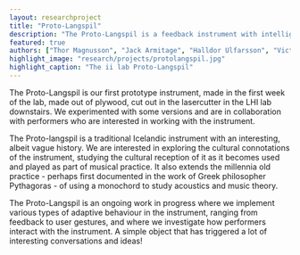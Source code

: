 ```yaml
---
layout: researchproject
title: "Proto-Langspil"
description: "The Proto-Langspil is a feedback instrument with intelligent behaviour."
featured: true
authors: ["Thor Magnusson", "Jack Armitage", "Halldor Ulfarsson", "Victor Shepardson"]
highlight_image: "research/projects/protolangspil.jpg"
highlight_caption: "The ii lab Proto-Langspil"
---
```


The Proto-Langspil is our first prototype instrument, made in the first week of the lab, made out of plywood, cut out in the lasercutter in the LHI lab downstairs. We experimented with some versions and are in collaboration with performers who are interested in working with the instrument.

The Proto-langspil is a traditional Icelandic instrument with an interesting, albeit vague history. We are interested in exploring the cultural connotations of the instrument, studying the cultural reception of it as it becomes used and played as part of musical practice. It also extends the millennia old practice - perhaps first documented in the work of Greek philosopher Pythagoras - of using a monochord to study acoustics and music theory.

The Proto-Langspil is an ongoing work in progress where we implement various types of adaptive behaviour in the instrument, ranging from feedback to user gestures, and where we investigate how performers interact with the instrument. A simple object that has triggered a lot of interesting conversations and ideas!

